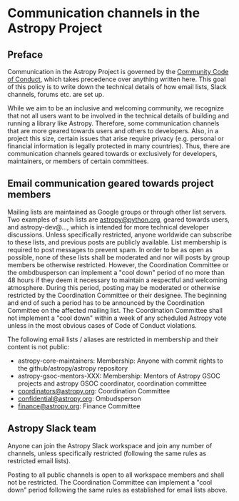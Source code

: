 # Communication channels in the Astropy Project

## Preface

Communication in the Astropy Project is governed by the [Community
Code of Conduct](https://www.astropy.org/code_of_conduct.html), which
takes precedence over anything written here. This goal of this policy is
to write down the technical details of how email lists, Slack
channels, forums etc. are set up.

While we aim to be an inclusive and welcoming community, we
recognize that not all users want to be involved in the technical
details of building and running a library like Astropy. Therefore, some
communication channels that are more geared towards users and others
to developers. Also, in a project this size, certain issues that
arise require privacy (e.g. personal or financial information is
legally protected in many countries). Thus, there are communication
channels geared towards or exclusively for developers, maintainers, or
members of certain committees.


## Email communication geared towards project members

Mailing lists are maintained as Google groups or through other list
servers.  Two examples of such lists are astropy@python.org, geared
towards users, and astropy-dev@..., which is intended for more
technical developer discussions.  Unless specifically restricted,
anyone worldwide can subscribe to these lists, and previous posts are
publicly available. List membership is required to post messages to
prevent spam.  In order to be as open as possible, none of these lists
shall be moderated and nor will posts by group members be otherwise
restricted. However, the Coordination Committee or the ombdbusperson
can implement a "cool down" period of no more than 48 hours if they
deem it necessary to maintain a respectful and welcoming
atmosphere. During this period, posting may be moderated or otherwise
restricted by the Coordination Committee or their designee. The
beginning and end of such a period has to be announced by the
Coordination Committee on the affected mailing list. The Coordination
Committee shall not implement a "cool down" within a week of any
scheduled Astropy vote unless in the most obvious cases of Code of
Conduct violations.


The following email lists / aliases are restricted in membership and
their content is not public:

- astropy-core-maintainers: Membership: Anyone with commit rights to the github/astropy/astropy repository
- astropy-gsoc-mentors-XXX: Membership: Mentors of Astropy GSOC projects and astropy GSOC coordinator, coordination committee
- coordinators@astropy.org: Coordination Committee
- confidential@astropy.org: Ombudsperson
- finance@astropy.org: Finance Committee


## Astropy Slack team

Anyone can join the Astropy Slack workspace and join any number of
channels, unless specifically restricted (following the same rules as
restricted email lists).      

Posting to all public channels is open to all workspace members and shall
not be restricted. The Coordination Committee can implement a "cool
down" period following the same rules as established for email lists
above.

